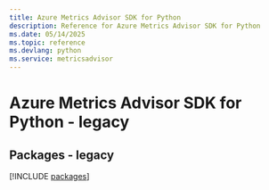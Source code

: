 ```yaml
---
title: Azure Metrics Advisor SDK for Python
description: Reference for Azure Metrics Advisor SDK for Python
ms.date: 05/14/2025
ms.topic: reference
ms.devlang: python
ms.service: metricsadvisor
---
```

# Azure Metrics Advisor SDK for Python - legacy
## Packages - legacy
[!INCLUDE [packages](metrics-advisor-index.md)]